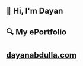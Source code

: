 
## 👋 Hi, I'm Dayan  

## 🔍 My ePortfolio  

##    [dayanabdulla.com](https://dayanabdulla.com)
<!--
**Dabdul21/Dabdul21** is a ✨ _special_ ✨ repository because its `README.md` (this file) appears on your GitHub profile.

Here are some ideas to get you started:
👋 Hi there! I'm a passionate developer focused on creating impactful projects that drive social good. 
🔍 I'm interested in developing applications that provide resources and tools for underserved communities.
💼 Let’s connect and collaborate on projects that make a difference!
-->
